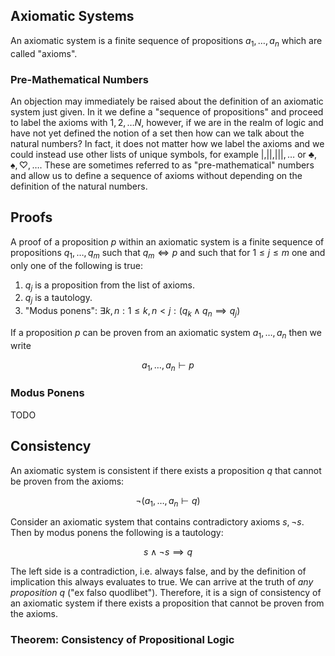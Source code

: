 ## Axiomatic Systems
An axiomatic system is a finite sequence of propositions $a_1, \dots, a_n$ which are called "axioms".

### Pre-Mathematical Numbers
An objection may immediately be raised about the definition of an axiomatic system just given. In it we define a "sequence of propositions" and proceed to label the axioms with $1, 2, \dots N$, however, if we are in the realm of logic and have not yet defined the notion of a set then how can we talk about the natural numbers? In fact, it does not matter how we label the axioms and we could instead use other lists of unique symbols, for example $|, ||, |||, \dots$ or $\clubsuit, \spadesuit, \heartsuit, \dots$. These are sometimes referred to as "pre-mathematical" numbers and allow us to define a sequence of axioms without depending on the definition of the natural numbers.

## Proofs
A proof of a proposition $p$ within an axiomatic system is a finite sequence of propositions $q_1, \dots, q_m$ such that $q_m \iff p$ and such that for $1 \le j \le m$ one and only one of the following is true:

1. $q_j$ is a proposition from the list of axioms.
2. $q_j$ is a tautology.
3. "Modus ponens": $\exists k, n : 1 \le k,n \lt j : (q_k \land q_n \implies q_j)$ 

If a proposition $p$ can be proven from an axiomatic system $a_1, \dots, a_n$ then we write 

$$
    a_1, \dots, a_n \vdash p
$$

### Modus Ponens
TODO

## Consistency
An axiomatic system is consistent if there exists a proposition $q$ that cannot be proven from the axioms:

$$
    \neg (a_1, \dots, a_n \vdash q)
$$

Consider an axiomatic system that contains contradictory axioms $s,\neg s$.  Then by modus ponens the following is a tautology:

$$
    s \land \neg s \implies q
$$

The left side is a contradiction, i.e. always false, and by the definition of implication this always evaluates to true. We can arrive at the truth of _any proposition_ $q$ ("ex falso quodlibet"). Therefore, it is a sign of consistency of an axiomatic system if there exists a proposition that cannot be proven from the axioms.

### Theorem: Consistency of Propositional Logic